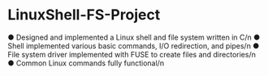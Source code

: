 # LinuxShell-FS-Project

● Designed and implemented a Linux shell and file system written in C/n
● Shell implemented various basic commands, I/O redirection, and pipes/n
● File system driver implemented with FUSE to create files and directories/n
● Common Linux commands fully functional/n
